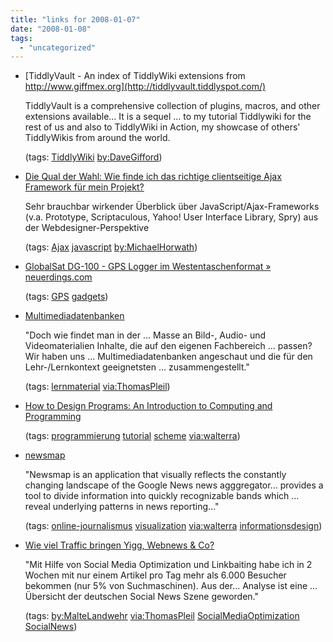 ```yaml
---
title: "links for 2008-01-07"
date: "2008-01-08"
tags: 
  - "uncategorized"
---
```


- [TiddlyVault - An index of TiddlyWiki extensions from http://www.giffmex.org](http://tiddlyvault.tiddlyspot.com/)
    
    TiddlyVault is a comprehensive collection of plugins, macros, and other extensions available... It is a sequel ... to my tutorial Tiddlywiki for the rest of us and also to TiddlyWiki in Action, my showcase of others' TiddlyWikis from around the world.
    
    (tags: [TiddlyWiki](http://del.icio.us/heinzwittenbrink/TiddlyWiki) [by:DaveGifford](http://del.icio.us/heinzwittenbrink/by:DaveGifford))
    
- [Die Qual der Wahl: Wie finde ich das richtige clientseitige Ajax Framework für mein Projekt?](http://www.google.at/url?sa=t&ct=res&cd=12&url=http%3A%2F%2Fcms.fh-augsburg.de%2Freport%2F2007%2FHorwarth_Miachel%2FDieQualDerWahl.pdf&ei=2M6BR9dLhL7BAaKr6MsH&usg=AFQjCNHmGj07bge7aCO_gLzCfMmPofpefA&sig2=YxHauvUK84pQjguz17gusQ)
    
    Sehr brauchbar wirkender Überblick über JavaScript/Ajax-Frameworks (v.a. Prototype, Scriptaculous, Yahoo! User Interface Library, Spry) aus der Webdesigner-Perspektive
    
    (tags: [Ajax](http://del.icio.us/heinzwittenbrink/Ajax) [javascript](http://del.icio.us/heinzwittenbrink/javascript) [by:MichaelHorwath](http://del.icio.us/heinzwittenbrink/by:MichaelHorwath))
    
- [GlobalSat DG-100 - GPS Logger im Westentaschenformat » neuerdings.com](http://neuerdings.com/2006/12/21/globalsat-dg-100-gps-logger-im-westentaschenformat/)
    
    (tags: [GPS](http://del.icio.us/heinzwittenbrink/GPS) [gadgets](http://del.icio.us/heinzwittenbrink/gadgets))
    
- [Multimediadatenbanken](http://www.e-teaching.org/materialien/mediendatenbanken/)
    
    "Doch wie findet man in der ... Masse an Bild-, Audio- und Videomaterialien Inhalte, die auf den eigenen Fachbereich ... passen? Wir haben uns ... Multimediadatenbanken angeschaut und die für den Lehr-/Lernkontext geeignetsten ... zusammengestellt."
    
    (tags: [lernmaterial](http://del.icio.us/heinzwittenbrink/lernmaterial) [via:ThomasPleil](http://del.icio.us/heinzwittenbrink/via:ThomasPleil))
    
- [How to Design Programs: An Introduction to Computing and Programming](http://www.htdp.org/2002-09-22/Book/)
    
    (tags: [programmierung](http://del.icio.us/heinzwittenbrink/programmierung) [tutorial](http://del.icio.us/heinzwittenbrink/tutorial) [scheme](http://del.icio.us/heinzwittenbrink/scheme) [via:walterra](http://del.icio.us/heinzwittenbrink/via:walterra))
    
- [newsmap](http://marumushi.com/apps/newsmap/index.cfm)
    
    "Newsmap is an application that visually reflects the constantly changing landscape of the Google News news agggregator... provides a tool to divide information into quickly recognizable bands which ... reveal underlying patterns in news reporting..."
    
    (tags: [online-journalismus](http://del.icio.us/heinzwittenbrink/online-journalismus) [visualization](http://del.icio.us/heinzwittenbrink/visualization) [via:walterra](http://del.icio.us/heinzwittenbrink/via:walterra) [informationsdesign](http://del.icio.us/heinzwittenbrink/informationsdesign))
    
- [Wie viel Traffic bringen Yigg, Webnews & Co?](http://www.lorm.de/2008/01/07/wie-viel-traffic-bringen-yigg-webnews-co/#more-41)
    
    "Mit Hilfe von Social Media Optimization und Linkbaiting habe ich in 2 Wochen mit nur einem Artikel pro Tag mehr als 6.000 Besucher bekommen (nur 5% von Suchmaschinen). Aus der... Analyse ist eine ... Übersicht der deutschen Social News Szene geworden."
    
    (tags: [by:MalteLandwehr](http://del.icio.us/heinzwittenbrink/by:MalteLandwehr) [via:ThomasPleil](http://del.icio.us/heinzwittenbrink/via:ThomasPleil) [SocialMediaOptimization](http://del.icio.us/heinzwittenbrink/SocialMediaOptimization) [SocialNews](http://del.icio.us/heinzwittenbrink/SocialNews))
